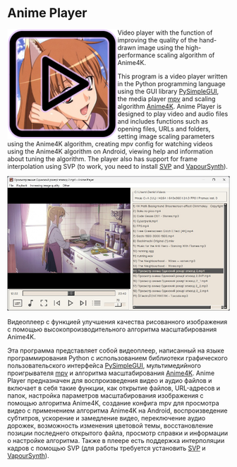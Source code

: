 # Anime Player

<img align="left" width="250" src="image/anime-player-icon.png" alt="Icon"/>

Video player with the function of improving the quality of the hand-drawn image using the high-performance scaling algorithm of Anime4K.

This program is a video player written in the Python programming language using the GUI library [PySimpleGUI](https://github.com/PySimpleGUI/PySimpleGUI), the media player [mpv](https://mpv.io/) and scaling algorithm [Anime4K](https://github.com/bloc97/Anime4K). Anime Player is designed to play video and audio files and includes functions such as opening files, URLs and folders, setting image scaling parameters using the Anime4K algorithm, creating mpv config for watching videos using the Anime4K algorithm on Android, viewing help and information about tuning the algorithm.
The player also has support for frame interpolation using SVP (to work, you need to install [SVP](https://www.svp-team.com/) and [VapourSynth](https://github.com/vapoursynth/vapoursynth/releases )).
<br clear="left"/>

![Screenshot](doc/screenshot.jpg)

Видеоплеер с функцией улучшения качества рисованного изображения с помощью высокопроизводительного алгоритма масштабирования Anime4K.

Эта программа представляет собой видеоплеер, написанный на языке программирования Python с использованием библиотеки графического пользовательского интерфейса [PySimpleGUI](https://github.com/PySimpleGUI/PySimpleGUI), мультимедийного проигрывателя [mpv](https://mpv.io/) и алгоритма масштабирования [Anime4K](https://github.com/bloc97/Anime4K). Anime Player предназначен для воспроизведения видео и аудио файлов и включает в себя такие функции, как открытие файлов, URL-адресов и папок, настройка параметров масштабирования изображения с помощью алгоритма Anime4K, создание конфига mpv для просмотра видео с применением алгоритма Anime4K на Android, воспроизведение субтитров, ускорение и замедление видео, переключение аудио дорожек, возможность изменения цветовой темы, восстановление позиции последнего открытого файла, просмотр справки и информации о настройке алгоритма.
Также в плеере есть поддержка интерполяции кадров с помощью SVP (для работы требуется установить [SVP](https://www.svp-team.com/) и [VapourSynth](https://github.com/vapoursynth/vapoursynth/releases)).
